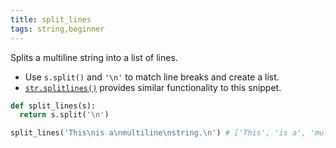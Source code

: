 ```yaml
---
title: split_lines
tags: string,beginner
---
```


Splits a multiline string into a list of lines.

- Use `s.split()` and `'\n'` to match line breaks and create a list.
- [`str.splitlines()`](https://docs.python.org/3/library/stdtypes.html#str.splitlines) provides similar functionality to this snippet.

```py
def split_lines(s):
  return s.split('\n')
```

```py
split_lines('This\nis a\nmultiline\nstring.\n') # ['This', 'is a', 'multiline', 'string.' , '']
```
